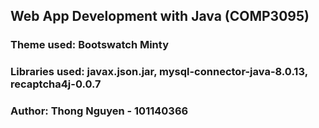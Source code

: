 ## Web App Development with Java (COMP3095)
### Theme used: Bootswatch Minty
### Libraries used: javax.json.jar, mysql-connector-java-8.0.13, recaptcha4j-0.0.7
### Author: Thong Nguyen - 101140366
